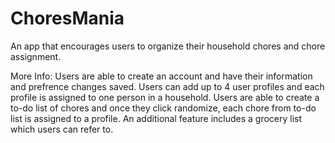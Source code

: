 # ChoresMania
An app that encourages users to organize their household chores and chore assignment.

More Info:
Users are able to create an account and have their information and prefrence changes saved. Users can add up to 4 user profiles and each profile is assigned to one person in a household. Users are able to create a to-do list of chores and once they click randomize, each chore from to-do list is assigned to a profile. An additional feature includes a grocery list which users can refer to.
